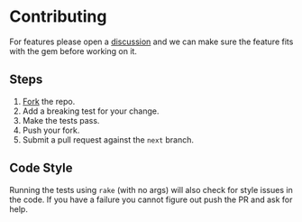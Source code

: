 # Contributing

For features please open a [discussion][] and we can make sure the feature fits with the gem before working on it.

## Steps

1. [Fork][] the repo.
2. Add a breaking test for your change.
3. Make the tests pass.
4. Push your fork.
5. Submit a pull request against the `next` branch.

## Code Style

Running the tests using `rake` (with no args) will also check for style issues in the code.
If you have a failure you cannot figure out push the PR and ask for help.

[fork]: https://github.com/AaronLasseigne/unifig-env/fork
[discussion]: https://github.com/AaronLasseigne/unifig-env/discussions/categories/ideas
